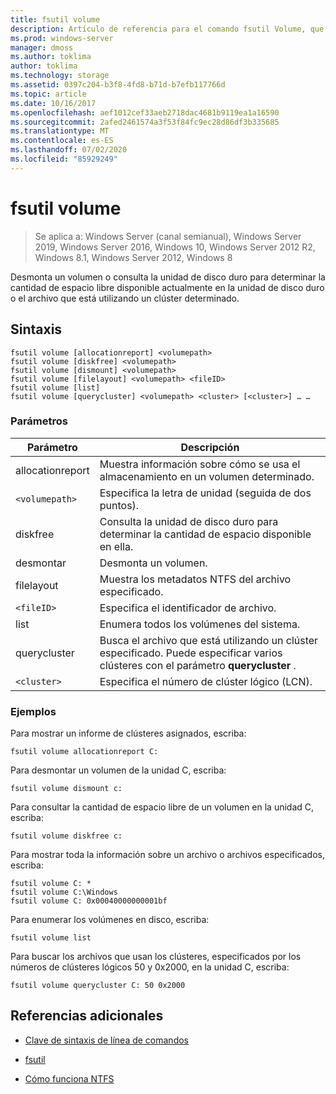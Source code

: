 ```yaml
---
title: fsutil volume
description: Artículo de referencia para el comando fsutil Volume, que desmonta un volumen, o bien, consulta la unidad de disco duro para determinar cuánto espacio libre está disponible actualmente en la unidad de disco duro o el archivo que usa un clúster determinado.
ms.prod: windows-server
manager: dmoss
ms.author: toklima
author: toklima
ms.technology: storage
ms.assetid: 0397c204-b3f8-4fd8-b71d-b7efb117766d
ms.topic: article
ms.date: 10/16/2017
ms.openlocfilehash: aef1012cef33aeb2718dac4681b9119ea1a16590
ms.sourcegitcommit: 2afed2461574a3f53f84fc9ec28d86df3b335685
ms.translationtype: MT
ms.contentlocale: es-ES
ms.lasthandoff: 07/02/2020
ms.locfileid: "85929249"
---
```

# <a name="fsutil-volume"></a>fsutil volume

> Se aplica a: Windows Server (canal semianual), Windows Server 2019, Windows Server 2016, Windows 10, Windows Server 2012 R2, Windows 8.1, Windows Server 2012, Windows 8

Desmonta un volumen o consulta la unidad de disco duro para determinar la cantidad de espacio libre disponible actualmente en la unidad de disco duro o el archivo que está utilizando un clúster determinado.

## <a name="syntax"></a>Sintaxis

```
fsutil volume [allocationreport] <volumepath>
fsutil volume [diskfree] <volumepath>
fsutil volume [dismount] <volumepath>
fsutil volume [filelayout] <volumepath> <fileID>
fsutil volume [list]
fsutil volume [querycluster] <volumepath> <cluster> [<cluster>] … …
```

### <a name="parameters"></a>Parámetros

| Parámetro | Descripción |
| --------- | ----------- |
| allocationreport | Muestra información sobre cómo se usa el almacenamiento en un volumen determinado. |
| `<volumepath>` | Especifica la letra de unidad (seguida de dos puntos). |
| diskfree | Consulta la unidad de disco duro para determinar la cantidad de espacio disponible en ella. |
| desmontar | Desmonta un volumen. |
| filelayout | Muestra los metadatos NTFS del archivo especificado. |
| `<fileID>` | Especifica el identificador de archivo. |
| list | Enumera todos los volúmenes del sistema. |
| querycluster | Busca el archivo que está utilizando un clúster especificado. Puede especificar varios clústeres con el parámetro **querycluster** . |
| `<cluster>` | Especifica el número de clúster lógico (LCN). |

### <a name="examples"></a>Ejemplos

Para mostrar un informe de clústeres asignados, escriba:

```
fsutil volume allocationreport C:
```

Para desmontar un volumen de la unidad C, escriba:

```
fsutil volume dismount c:
```

Para consultar la cantidad de espacio libre de un volumen en la unidad C, escriba:

```
fsutil volume diskfree c:
```

Para mostrar toda la información sobre un archivo o archivos especificados, escriba:

```
fsutil volume C: *
fsutil volume C:\Windows
fsutil volume C: 0x00040000000001bf
```

Para enumerar los volúmenes en disco, escriba:

```
fsutil volume list
```

Para buscar los archivos que usan los clústeres, especificados por los números de clústeres lógicos 50 y 0x2000, en la unidad C, escriba:

```
fsutil volume querycluster C: 50 0x2000
```

## <a name="additional-references"></a>Referencias adicionales

- [Clave de sintaxis de línea de comandos](command-line-syntax-key.md)

- [fsutil](fsutil.md)

- [Cómo funciona NTFS](https://docs.microsoft.com/previous-versions/windows/it-pro/windows-server-2003/cc781134(v=ws.10))
